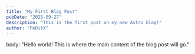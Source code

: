 ```yaml
---
title: "My First Blog Post"
pubDate: "2025-09-27"
description: "This is the first post on my new Astro blog!"
author: "PeDitX"
---
```

body: "Hello world! This is where the main content of the blog post will go."
